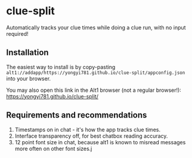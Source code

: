 # clue-split
Automatically tracks your clue times while doing a clue run, with no input required!

## Installation
The easiest way to install is by copy-pasting `alt1://addapp/https://yongyi781.github.io/clue-split/appconfig.json` into your browser.

You may also open this link in the Alt1 browser (not a regular browser!): <https://yongyi781.github.io/clue-split/>

## Requirements and recommendations

1. Timestamps on in chat - it's how the app tracks clue times.
2. Interface transparency off, for best chatbox reading accuracy.
3. 12 point font size in chat, because alt1 is known to misread messages more often on other font sizes.j
